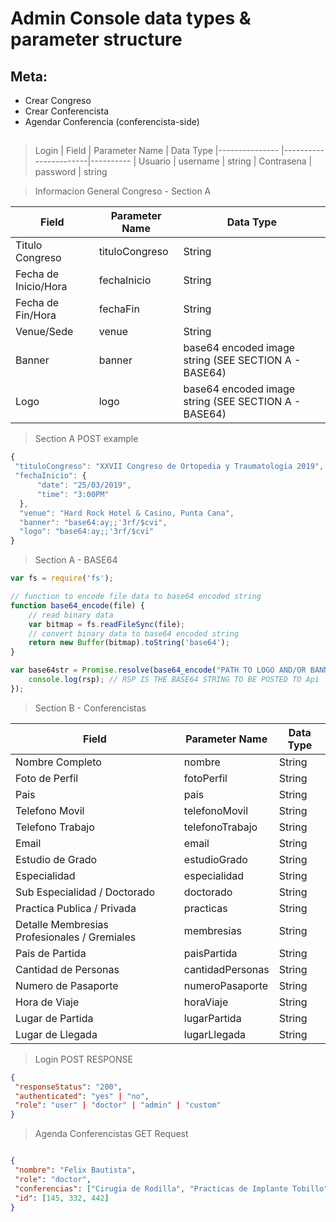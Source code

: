 # Admin Console data types & parameter structure


## Meta:
- Crear Congreso
- Crear Conferencista
- Agendar Conferencia (conferencista-side)
##
> Login
| Field          | Parameter Name        | Data Type
|--------------- |-----------------------|----------
| Usuario | username | string
| Contrasena | password | string

> Informacion General Congreso - Section A

| Field          | Parameter Name        | Data Type
|--------------- |-----------------------|----------
| Titulo Congreso     | tituloCongreso | String
| Fecha de Inicio/Hora         | fechaInicio  | String
| Fecha de Fin/Hora        |fechaFin  | String
| Venue/Sede     | venue | String
| Banner           | banner | base64 encoded image string (SEE SECTION A - BASE64)
| Logo         | logo | base64 encoded image string (SEE SECTION A - BASE64)

> Section A POST example

```js
{
 "tituloCongreso": "XXVII Congreso de Ortopedia y Traumatologia 2019",
 "fechaInicio": {
      "date": "25/03/2019",
      "time": "3:00PM"
  },
  "venue": "Hard Rock Hotel & Casino, Punta Cana",
  "banner": "base64:ay;;'3rf/$cvi",
  "logo": "base64:ay;;'3rf/$cvi"
}
```
> Section A - BASE64
```js
var fs = require('fs');

// function to encode file data to base64 encoded string
function base64_encode(file) {
    // read binary data
    var bitmap = fs.readFileSync(file);
    // convert binary data to base64 encoded string
    return new Buffer(bitmap).toString('base64');
}

var base64str = Promise.resolve(base64_encode("PATH TO LOGO AND/OR BANNER IMAGE")).then(async rsp => {
    console.log(rsp); // RSP IS THE BASE64 STRING TO BE POSTED TO Api
});
```
> Section B - Conferencistas

| Field          | Parameter Name        | Data Type
|--------------- |-----------------------|----------
|Nombre Completo | nombre | String
|Foto de Perfil | fotoPerfil| String
|Pais | pais| String
|Telefono Movil | telefonoMovil| String
|Telefono Trabajo | telefonoTrabajo| String
|Email | email| String
|Estudio de Grado | estudioGrado| String
|Especialidad | especialidad| String
|Sub Especialidad / Doctorado | doctorado| String
|Practica Publica / Privada | practicas| String
|Detalle Membresias Profesionales / Gremiales | membresias| String
|Pais de Partida | paisPartida| String
|Cantidad de Personas | cantidadPersonas| String
|Numero de Pasaporte | numeroPasaporte| String
|Hora de Viaje | horaViaje| String
|Lugar de Partida  | lugarPartida| String
|Lugar de Llegada | lugarLlegada| String



> Login POST RESPONSE

```json
{
 "responseStatus": "200",
 "authenticated": "yes" | "no",
 "role": "user" | "doctor" | "admin" | "custom"
}
```
> Agenda Conferencistas GET Request
```json

{
 "nombre": "Felix Bautista",
 "role": "doctor",
 "conferencias": ["Cirugia de Rodilla", "Practicas de Implante Tobillo", "Cuidado del Hombro"],
 "id": [145, 332, 442]
}
```

